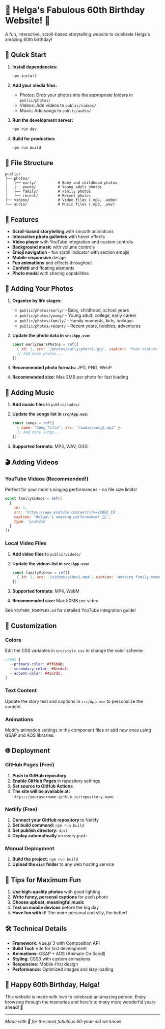 # 🎉 Helga's Fabulous 60th Birthday Website! 🎂

A fun, interactive, scroll-based storytelling website to celebrate Helga's amazing 60th birthday!

## 🚀 Quick Start

1. **Install dependencies:**
   ```bash
   npm install
   ```

2. **Add your media files:**
   - Photos: Drop your photos into the appropriate folders in `public/photos/`
   - Videos: Add videos to `public/videos/`
   - Music: Add songs to `public/audio/`

3. **Run the development server:**
   ```bash
   npm run dev
   ```

4. **Build for production:**
   ```bash
   npm run build
   ```

## 📁 File Structure

```
public/
├── photos/
│   ├── early/          # Baby and childhood photos
│   ├── young/          # Young adult photos
│   ├── family/         # Family photos
│   └── recent/         # Recent photos
├── videos/             # Video files (.mp4, .webm)
└── audio/              # Music files (.mp3, .wav)
```

## 🎨 Features

- **Scroll-based storytelling** with smooth animations
- **Interactive photo galleries** with hover effects
- **Video player** with YouTube integration and custom controls
- **Background music** with volume controls
- **Emoji navigation** - fun scroll indicator with section emojis
- **Mobile responsive** design
- **Fun animations** and effects throughout
- **Confetti** and floating elements
- **Photo modal** with sharing capabilities

## 📸 Adding Your Photos

1. **Organize by life stages:**
   - `public/photos/early/` - Baby, childhood, school years
   - `public/photos/young/` - Young adult, college, early career
   - `public/photos/family/` - Family moments, kids, holidays
   - `public/photos/recent/` - Recent years, hobbies, adventures

2. **Update the photo data in `src/App.vue`:**
   ```javascript
   const earlyYearsPhotos = ref([
     { id: 1, src: '/photos/early/photo1.jpg', caption: 'Your caption here!', year: '1963' },
     // Add more photos...
   ])
   ```

3. **Recommended photo formats:** JPG, PNG, WebP
4. **Recommended size:** Max 2MB per photo for fast loading

## 🎵 Adding Music

1. **Add music files** to `public/audio/`
2. **Update the songs list in `src/App.vue`:**
   ```javascript
   const songs = ref([
     { name: "Song Title", src: "/audio/song1.mp3" },
     // Add more songs...
   ])
   ```

3. **Supported formats:** MP3, WAV, OGG

## 🎬 Adding Videos

### YouTube Videos (Recommended!)
Perfect for your mom's singing performances - no file size limits!

```javascript
const familyVideos = ref([
  { 
    id: 1, 
    src: 'https://www.youtube.com/watch?v=VIDEO_ID', 
    caption: 'Helga\'s amazing performance! 🎤✨',
    type: 'youtube'
  }
])
```

### Local Video Files
1. **Add video files** to `public/videos/`
2. **Update the videos list in `src/App.vue`:**
   ```javascript
   const familyVideos = ref([
     { id: 1, src: '/videos/video1.mp4', caption: 'Amazing family moments!', type: 'file' }
   ])
   ```

3. **Supported formats:** MP4, WebM
4. **Recommended size:** Max 50MB per video

See `YOUTUBE_EXAMPLES.md` for detailed YouTube integration guide!

## 🎨 Customization

### Colors
Edit the CSS variables in `src/style.css` to change the color scheme:
```css
:root {
  --primary-color: #ff6b6b;
  --secondary-color: #4ecdc4;
  --accent-color: #45b7d1;
}
```

### Text Content
Update the story text and captions in `src/App.vue` to personalize the content.

### Animations
Modify animation settings in the component files or add new ones using GSAP and AOS libraries.

## 🌐 Deployment

### GitHub Pages (Free)
1. **Push to GitHub repository**
2. **Enable GitHub Pages** in repository settings
3. **Set source to GitHub Actions**
4. **The site will be available at:** `https://yourusername.github.io/repository-name`

### Netlify (Free)
1. **Connect your GitHub repository** to Netlify
2. **Set build command:** `npm run build`
3. **Set publish directory:** `dist`
4. **Deploy automatically** on every push

### Manual Deployment
1. **Build the project:** `npm run build`
2. **Upload the `dist` folder** to any web hosting service

## 🎉 Tips for Maximum Fun

1. **Use high-quality photos** with good lighting
2. **Write funny, personal captions** for each photo
3. **Choose upbeat, meaningful music**
4. **Test on mobile devices** before the big day
5. **Have fun with it!** The more personal and silly, the better!

## 🛠️ Technical Details

- **Framework:** Vue.js 3 with Composition API
- **Build Tool:** Vite for fast development
- **Animations:** GSAP + AOS (Animate On Scroll)
- **Styling:** CSS3 with custom animations
- **Responsive:** Mobile-first design
- **Performance:** Optimized images and lazy loading

## 🎂 Happy 60th Birthday, Helga!

This website is made with love to celebrate an amazing person. Enjoy browsing through the memories and here's to many more wonderful years ahead! 🥳

---

*Made with 💖 for the most fabulous 60-year-old we know!*
